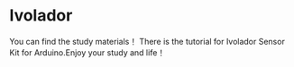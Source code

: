 # Ivolador
You can find the study materials！
There is the tutorial for Ivolador Sensor Kit for Arduino.Enjoy your study and life！
